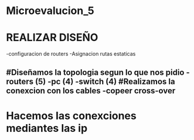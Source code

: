 # Microevalucion_5
#  REALIZAR DISEÑO 
  -configuracion de routers 
  -Asignacion rutas estaticas 

#Diseñamos la topologia segun lo que nos pidio 
  -routers (5)
  -pc (4)
  -switch (4)
#Realizamos la conexcion con los cables 
   -copeer cross-over
   -
# Hacemos las conexciones mediantes las ip
